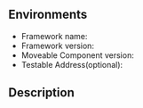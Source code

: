 ## Environments
* Framework name:
* Framework version:
* Moveable Component version:
* Testable Address(optional):

## Description
<!-- Let me know your situation -->

